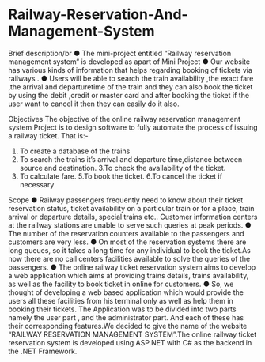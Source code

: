 # Railway-Reservation-And-Management-System
Brief description/br
● The mini-project entitled “Railway reservation management system“ is developed as apart
of Mini Project
● Our website has various kinds of information that helps regarding booking of tickets via
railways .
● Users will be able to search the train availability ,the exact fare ,the arrival and
departuretime of the train and they can also book the ticket by using the debit ,credit
or master card and after booking the ticket if the user want to cancel it then they can
easily do it also.

Objectives
The objective of the online railway reservation management system
Project is to design software to fully automate the process of issuing a railway ticket.
That is:-
1. To create a database of the trains
2. To search the trains it’s arrival and departure time,distance between source and
destination.
3.To check the availability of the ticket.
4. To calculate fare.
5.To book the ticket.
6.To cancel the ticket if necessary

 Scope
● Railway passengers frequently need to know about their ticket reservation status,
ticket availability on a particular train or for a place, train arrival or departure details,
special trains etc.. Customer information centers at the railway stations are unable to
serve such queries at peak periods.
● The number of the reservation counters available to the passengers and customers are very
less.
● On most of the reservation systems there are long queues, so it takes a long time for
any individual to book the ticket.As now there are no call centers facilities available
to solve the queries of the passengers.
● The online railway ticket reservation system aims to develop a web application which aims
at providing trains details, trains availability, as well as the facility to book ticket in online
for customers.
● So, we thought of developing a web based application which would provide the users all
these facilities from his terminal only as well as help them in booking their tickets. The
Application was to be divided into two parts namely the user part , and the administrator
part. And each of these has their corresponding features.We decided to give the name of the
website “RAILWAY RESERVATION MANAGEMENT SYSTEM”.The online railway
ticket reservation system is developed using ASP.NET with C# as the backend in the .NET
Framework.
